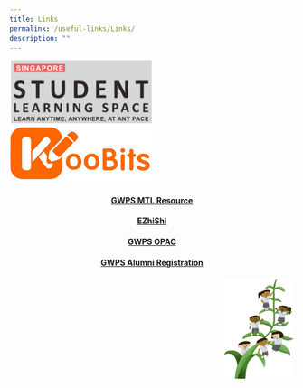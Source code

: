 ```yaml
---
title: Links
permalink: /useful-links/Links/
description: ""
---
```

[<img src="/images/SLS-Logo.png" 
     style="width:50%">](https://vle.learning.moe.edu.sg/login)
		 <br>
[<img src="/images/KOOBITS.jpg" 
     style="width:50%">](https://problemsums.koobits.com/)
		 
#### <center> [GWPS MTL Resource](https://sites.google.com/moe.edu.sg/gwpsmtl/home)		 
	
#### <center>[EZhiShi](https://www.ezhishi.net/)
		 
#### <center> [GWPS OPAC](https://schoolibrary.moe.edu.sg/greenwoodpri)</center>
	
#### <center>[GWPS Alumni Registration](https://go.gov.sg/greenwoodalumni)</center>


<img src="/images/Small%20logo/gwps%20children%20(1).png" 
     style="width:25%;float:right">